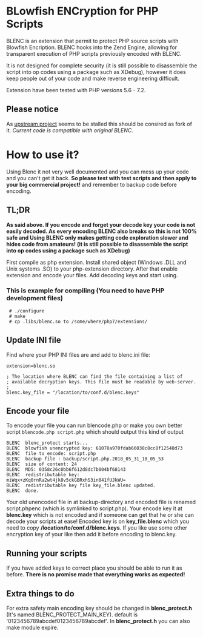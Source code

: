 # BLowfish ENCryption for PHP Scripts

BLENC is an extension that permit to protect PHP source scripts with Blowfish Encription.
BLENC hooks into the Zend Engine, allowing for transparent execution of PHP scripts previously
encoded with BLENC.

It is not designed for complete security (it is still possible to disassemble the script
into op codes using a package such as XDebug), however it does keep people out of your code
and make reverse engineering difficult.

Extension have been tested with PHP versions 5.6 - 7.2.

## Please notice
As [upstream project](htps://pecl.php.net/package/BLENC) seems to be stalled this should
be consired as fork of it. *Current code is compatible with original BLENC*.

# How to use it?
Using Blenc it not very well documented and you can mess up your code and you
can't get it back. **So please test with test scripts and then apply to your big commercial project!**
and remember to backup code before encoding.

## TL;DR
**As said above. If you encode and forget your decode key your code is not easily
decoded. As every encoding BLENC also breaks so this is not 100% safe and Using
BLENC only makes getting code exploration slower and hides code from amateurs!
(it is still possible to disassemble the script into op codes using a package such as XDebug)**

First compile as php extension. Install shared object (Windows .DLL and Unix systems .SO) to
your php-extension directory. After that enable extension and encode your files.
Add decoding keys and start using.

### This is example for compiling (You need to have PHP development files)

```# phpize
 # ./configure
 # make
 # cp .libs/blenc.so to /some/where/php7/extensions/
```

## Update INI file
Find where your PHP INI files are and add to blenc.ini file:
```; comment out next line to disable blenc extension in php
extension=blenc.so

; The location where BLENC can find the file containing a list of
; available decryption keys. This file must be readable by web-server.
;
blenc.key_file = "/location/to/conf.d/blenc.keys"
```

## Encode your file
To encode your file you can run blencode.php or make you own better script
```blencode.php script.php``` which should output this kind of output

```
BLENC  blenc_protect starts...
BLENC  blowfish unencrypted key: 61078a970fdab66038c8cc8f12548d73
BLENC  file to encode: script.php
BLENC  backup file : backup/script.php.2018_05_31_10_05_53
BLENC  size of content: 24
BLENC  MD5: 0358c26c0bb6f612d8dc7b004bf68143
BLENC  redistributable key: miWqx+zKq0rnRa2wt4jk8v5ckGBRxhS3in041fUJkWU=
BLENC  redistributable key file key_file.blenc updated.
BLENC  done.
```

Your old unencoded file in at backup-directory and encoded file is renamed script.phpenc (which is symlinked to script.php).
Your encode key it at **blenc.key** which is not encoded and if someone can
get that he or she can decode your scripts at ease! Encoded key is on **key_file.blenc**
which you need to copy **/location/to/conf.d/blenc.keys**.
If you like use some other encryption key of your like then add it before encoding
to blenc.key.

## Running your scripts
If you have added keys to correct place you should be able to run it as before.
**There is no promise made that everything works as expected!**

## Extra things to do
For extra safety main encoding key should be changed in **blenc_protect.h** (It's named BLENC_PROTECT_MAIN_KEY). default is '0123456789abcdef0123456789abcdef'. In **blenc_protect.h** you can also make module expire.
